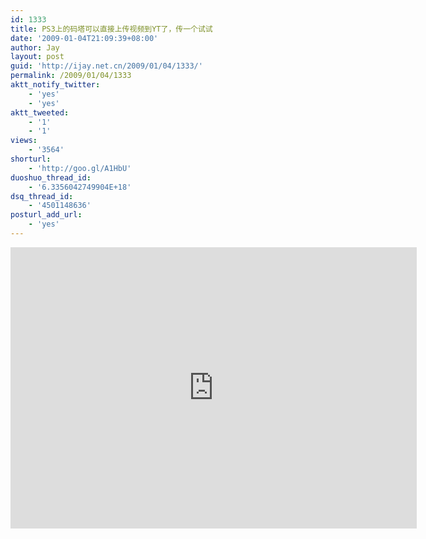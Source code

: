 ```yaml
---
id: 1333
title: PS3上的码塔可以直接上传视频到YT了，传一个试试
date: '2009-01-04T21:09:39+08:00'
author: Jay
layout: post
guid: 'http://ijay.net.cn/2009/01/04/1333/'
permalink: /2009/01/04/1333
aktt_notify_twitter:
    - 'yes'
    - 'yes'
aktt_tweeted:
    - '1'
    - '1'
views:
    - '3564'
shorturl:
    - 'http://goo.gl/A1HbU'
duoshuo_thread_id:
    - '6.3356042749904E+18'
dsq_thread_id:
    - '4501148636'
posturl_add_url:
    - 'yes'
---
```


<iframe width="650" height="450" src="https://www.youtube.com/embed/B_5nCpXV8Cw" frameborder="0" allowfullscreen></iframe>